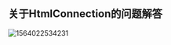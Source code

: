 ## 关于HtmlConnection的问题解答

![1564022534231](/home/lixuehe/.config/Typora/typora-user-images/1564022534231.png)